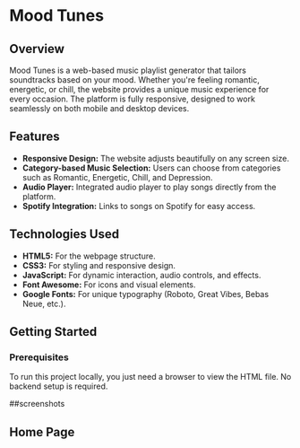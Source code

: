 # Mood Tunes

## Overview
Mood Tunes is a web-based music playlist generator that tailors soundtracks based on your mood. Whether you're feeling romantic, energetic, or chill, the website provides a unique music experience for every occasion. The platform is fully responsive, designed to work seamlessly on both mobile and desktop devices.

## Features
- **Responsive Design:** The website adjusts beautifully on any screen size.
- **Category-based Music Selection:** Users can choose from categories such as Romantic, Energetic, Chill, and Depression.
- **Audio Player:** Integrated audio player to play songs directly from the platform.
- **Spotify Integration:** Links to songs on Spotify for easy access.
  
## Technologies Used
- **HTML5:** For the webpage structure.
- **CSS3:** For styling and responsive design.
- **JavaScript:** For dynamic interaction, audio controls, and effects.
- **Font Awesome:** For icons and visual elements.
- **Google Fonts:** For unique typography (Roboto, Great Vibes, Bebas Neue, etc.).

## Getting Started

### Prerequisites
To run this project locally, you just need a browser to view the HTML file. No backend setup is required.

##screenshots
## Home Page

   
